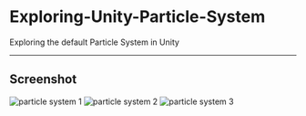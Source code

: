 # Exploring-Unity-Particle-System
Exploring the default Particle System in Unity

---
## Screenshot
![particle system 1](https://user-images.githubusercontent.com/36204389/47844174-b47bdb80-dde7-11e8-86d6-55a4f60e1deb.PNG)
![particle system 2](https://user-images.githubusercontent.com/36204389/47844176-b47bdb80-dde7-11e8-8f15-9f195cf14659.PNG)
![particle system 3](https://user-images.githubusercontent.com/36204389/47844177-b5147200-dde7-11e8-834b-76b5a20dc28b.PNG)
